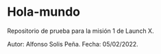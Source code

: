 # Hola-mundo
Repositorio de prueba para la misión 1 de Launch X.

Autor: Alfonso Solis Peña.
Fecha: 05/02/2022.

